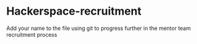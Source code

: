 # Hackerspace-recruitment
Add your name to the file using git to progress further in the mentor team recruitment process